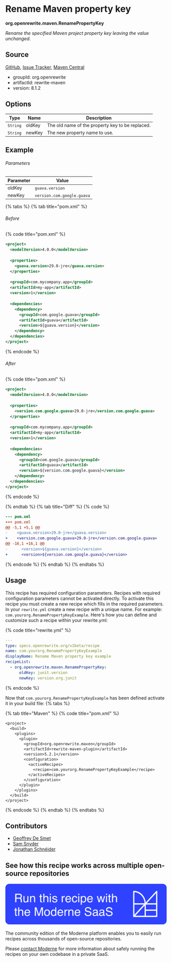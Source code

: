 # Rename Maven property key

**org.openrewrite.maven.RenamePropertyKey**

_Rename the specified Maven project property key leaving the value unchanged._

## Source

[GitHub](https://github.com/openrewrite/rewrite/blob/main/rewrite-maven/src/main/java/org/openrewrite/maven/RenamePropertyKey.java), [Issue Tracker](https://github.com/openrewrite/rewrite/issues), [Maven Central](https://central.sonatype.com/artifact/org.openrewrite/rewrite-maven/8.1.2/jar)

* groupId: org.openrewrite
* artifactId: rewrite-maven
* version: 8.1.2

## Options

| Type | Name | Description |
| -- | -- | -- |
| `String` | oldKey | The old name of the property key to be replaced. |
| `String` | newKey | The new property name to use. |

## Example

###### Parameters
| Parameter | Value |
| -- | -- |
|oldKey|`guava.version`|
|newKey|`version.com.google.guava`|


{% tabs %}
{% tab title="pom.xml" %}

###### Before
{% code title="pom.xml" %}
```xml
<project>
  <modelVersion>4.0.0</modelVersion>

  <properties>
    <guava.version>29.0-jre</guava.version>
  </properties>

  <groupId>com.mycompany.app</groupId>
  <artifactId>my-app</artifactId>
  <version>1</version>

  <dependencies>
    <dependency>
      <groupId>com.google.guava</groupId>
      <artifactId>guava</artifactId>
      <version>${guava.version}</version>
    </dependency>
  </dependencies>
</project>
```
{% endcode %}

###### After
{% code title="pom.xml" %}
```xml
<project>
  <modelVersion>4.0.0</modelVersion>

  <properties>
    <version.com.google.guava>29.0-jre</version.com.google.guava>
  </properties>

  <groupId>com.mycompany.app</groupId>
  <artifactId>my-app</artifactId>
  <version>1</version>

  <dependencies>
    <dependency>
      <groupId>com.google.guava</groupId>
      <artifactId>guava</artifactId>
      <version>${version.com.google.guava}</version>
    </dependency>
  </dependencies>
</project>
```
{% endcode %}

{% endtab %}
{% tab title="Diff" %}
{% code %}
```diff
--- pom.xml
+++ pom.xml
@@ -5,1 +5,1 @@
-    <guava.version>29.0-jre</guava.version>
+    <version.com.google.guava>29.0-jre</version.com.google.guava>
@@ -16,1 +16,1 @@
-      <version>${guava.version}</version>
+      <version>${version.com.google.guava}</version>
```
{% endcode %}
{% endtab %}
{% endtabs %}


## Usage

This recipe has required configuration parameters. Recipes with required configuration parameters cannot be activated directly. To activate this recipe you must create a new recipe which fills in the required parameters. In your `rewrite.yml` create a new recipe with a unique name. For example: `com.yourorg.RenamePropertyKeyExample`.
Here's how you can define and customize such a recipe within your rewrite.yml:

{% code title="rewrite.yml" %}
```yaml
---
type: specs.openrewrite.org/v1beta/recipe
name: com.yourorg.RenamePropertyKeyExample
displayName: Rename Maven property key example
recipeList:
  - org.openrewrite.maven.RenamePropertyKey:
      oldKey: junit.version
      newKey: version.org.junit
```
{% endcode %}

Now that `com.yourorg.RenamePropertyKeyExample` has been defined activate it in your build file:
{% tabs %}

{% tab title="Maven" %}
{% code title="pom.xml" %}
```markup
<project>
  <build>
    <plugins>
      <plugin>
        <groupId>org.openrewrite.maven</groupId>
        <artifactId>rewrite-maven-plugin</artifactId>
        <version>5.2.1</version>
        <configuration>
          <activeRecipes>
            <recipe>com.yourorg.RenamePropertyKeyExample</recipe>
          </activeRecipes>
        </configuration>
      </plugin>
    </plugins>
  </build>
</project>
```
{% endcode %}
{% endtab %}
{% endtabs %}
## Contributors
* [Geoffrey De Smet](gds.geoffrey.de.smet@gmail.com)
* [Sam Snyder](sam@moderne.io)
* [Jonathan Schnéider](jkschneider@gmail.com)


## See how this recipe works across multiple open-source repositories

[![Moderne Link Image](/.gitbook/assets/ModerneRecipeButton.png)](https://public.moderne.io/recipes/org.openrewrite.maven.RenamePropertyKey)

The community edition of the Moderne platform enables you to easily run recipes across thousands of open-source repositories.

Please [contact Moderne](https://moderne.io/product) for more information about safely running the recipes on your own codebase in a private SaaS.
